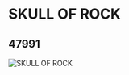 # SKULL OF ROCK
## 47991
![SKULL OF ROCK](https://lc-www-live-s.legocdn.com/media/bricks/5/2/4222572.jpg)